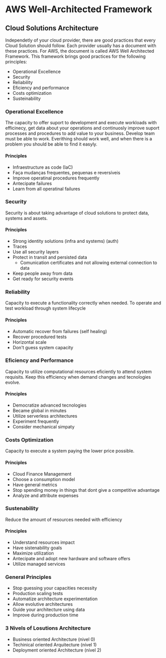 # AWS Well-Architected Framework

## Cloud Solutions Architecture

Independetly of your cloud provider, there are good practices that every Cloud Solution should follow. Each provider usually has a document with these practices. For AWS, the document is called AWS Well Architected Framework. This framework brings good practices for the following principles:

* Operational Excellence
* Security
* Reliability
* Eficiency and performance
* Costs optimization
* Susteinability

### Operational Excellence

The capacity to offer suport to development and execute workloads with efficinecy, get data about your operations and continuosly improve suport processes and procedures to add value to your business. Develop team must be able to work. Everithing should work well, and when there is a problem you should be able to find it easyly.

#### Principles

* Infraestructure as code (IaC)
* Faça mudanças frequentes, pequenas e reversíveis
* Improve operatinal procedures frequently
* Antecipate failures
* Learn from all operatinal failures

### Security

Security is about taking advantage of cloud solutions to protect data, systems and assets.

#### Principles

* Strong identity solutions (infra and systems) (auth)
* Traces
* Use all security layers
* Protect in transit and persisted data
  * Comunication certificates and not allowing external connection to data
* Keep people away from data
* Get ready for security events

### Reliability

Capacity to execute a functionality correctly when needed. To operate and test workload through system lifecycle

#### Principles

* Automatic recover from failures (self healing)
* Recover procedured tests
* Horizontal scale
* Don't guess system capacity
  
### Eficiency and Performance

Capacity to utilize computational resources eficiently to attend system requisits. Keep this efficiency when demand changes and tecnologies evolve.

#### Principles

* Democratize advanced tecnologies
* Became global in minutes
* Utilize serverless architectures
* Experiment frequently
* Consider mechanical simpaty

### Costs Optimization

Capacity to execute a system paying the lower price possible.

#### Principles

* Cloud Finance Management
* Choose a consumption model
* Have general metrics
* Stop spending money in things that dont give a competitive advantage
* Analyze and attribute expenses

### Sustenability

Reduce the amount of resources needed with efficiency

#### Principles

* Understand resources impact
* Have sistenability goals
* Maximize utilization
* Antecipate and adopt new hardware and software offers
* Utilize managed services

### General Principles

* Stop guessing your capacities necessity
* Production scaling tests
* Automatize architecture experimentation
* Allow evolutive architectures
* Guide your architecture using data
* Improve during production time

### 3 Nivels of Losutions Architecture

* Business oriented Architecture (nivel 0)
* Techinical oriented Arquitecture (nível 1)
* Deployment oriented Architecture (nível 2)